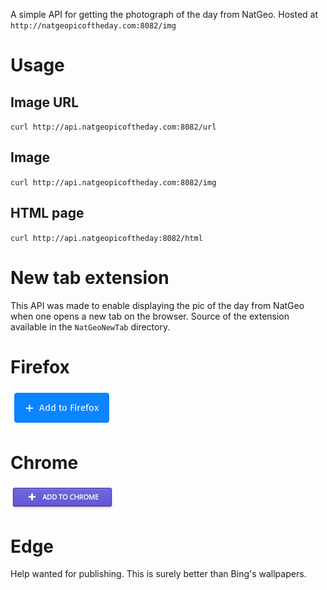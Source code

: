 A simple API for getting the photograph of the day from NatGeo.
Hosted at `http://natgeopicoftheday.com:8082/img`

# Usage
## Image URL
`curl http://api.natgeopicoftheday.com:8082/url`

## Image
`curl http://api.natgeopicoftheday.com:8082/img`

## HTML page
`curl http://api.natgeopicoftheday:8082/html`

# New tab extension
This API was made to enable displaying the pic of the day from NatGeo when one opens a new tab on the browser. Source of the extension available in the `NatGeoNewTab` directory.
# Firefox
[ ![Add to Firefox](https://github.com/madhavanmalolan/natgeopicoftheday/blob/master/res/addtofirefox.png?raw=true") ](https://addons.mozilla.org/en-US/firefox/addon/nat-geo-new-tab/?src=search)
# Chrome
[ ![Add to Chrome](https://github.com/madhavanmalolan/natgeopicoftheday/blob/master/res/addtochrome.png?raw=true") ](https://chrome.google.com/webstore/detail/nat-geo-new-tab/mcjjdmhpbpeejgkbdjpbccdphdefieca)

# Edge
Help wanted for publishing. This is surely better than Bing's wallpapers.
